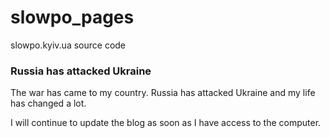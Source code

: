 # slowpo_pages
slowpo.kyiv.ua source code

### Russia has attacked Ukraine

The war has came to my country. 
Russia has attacked Ukraine and my life has changed a lot.

I will continue to update the blog as soon as I have access to the computer.
